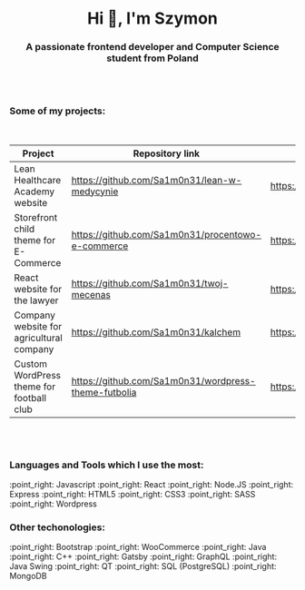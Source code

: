 <h1 align="center">Hi 👋, I'm Szymon</h1>
<h3 align="center">A passionate frontend developer and Computer Science student from Poland</h3>

<br/>
<br/>
<h3>Some of my projects:</h3>
<br/>

| Project                                  | Repository link                                      | Website                   |
|------------------------------------------|------------------------------------------------------|---------------------------|
| Lean Healthcare Academy website          | https://github.com/Sa1m0n31/lean-w-medycynie         | https://leanwmedycynie.pl |
| Storefront child theme for E-Commerce    | https://github.com/Sa1m0n31/procentowo-e-commerce    | https://procentowo.com    |
| React website for the lawyer             | https://github.com/Sa1m0n31/twoj-mecenas             | https://twojmecenas.pl    |
| Company website for agricultural company | https://github.com/Sa1m0n31/kalchem                  | https://kalchem.com.pl    |
| Custom WordPress theme for football club | https://github.com/Sa1m0n31/wordpress-theme-futbolia | https://futbolia.pl       |

<br/>
<br/>

<h3 align="left">Languages and Tools which I use the most:</h3>
:point_right: Javascript
:point_right: React
:point_right: Node.JS
:point_right: Express
:point_right: HTML5
:point_right: CSS3
:point_right: SASS
:point_right: Wordpress

<h3 align="left">Other techonologies:</h3>
:point_right: Bootstrap
:point_right: WooCommerce
:point_right: Java
:point_right: C++
:point_right: Gatsby
:point_right: GraphQL
:point_right: Java Swing
:point_right: QT
:point_right: SQL (PostgreSQL)
:point_right: MongoDB

